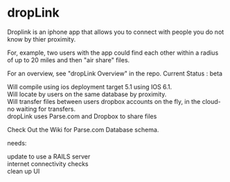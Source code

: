 dropLink
========

Droplink is an iphone app that allows you to connect with people you do not know by thier proximity.


For, example, two users with the app could find each other within a radius of up to 20 miles and then  "air share" files.

For an overview, see "dropLink Overview" in the repo.
Current Status : beta

Will compile using ios deployment target 5.1 using IOS 6.1.  
Will locate by users on the same database by proximity.  
Will transfer files between users dropbox accounts on the fly, in the cloud- no waiting for transfers.  
dropLink uses Parse.com and Dropbox to share files  

Check Out the Wiki for Parse.com Database schema.



needs:  
 
 
update to use a RAILS server  
internet connectivity checks  
clean up UI






